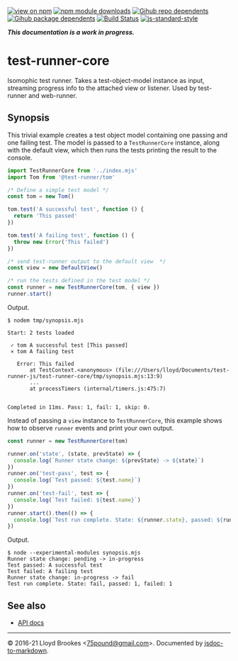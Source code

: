 [![view on npm](https://badgen.net/npm/v/test-runner-core)](https://www.npmjs.org/package/test-runner-core)
[![npm module downloads](https://badgen.net/npm/dt/test-runner-core)](https://www.npmjs.org/package/test-runner-core)
[![Gihub repo dependents](https://badgen.net/github/dependents-repo/test-runner-js/test-runner-core)](https://github.com/test-runner-js/test-runner-core/network/dependents?dependent_type=REPOSITORY)
[![Gihub package dependents](https://badgen.net/github/dependents-pkg/test-runner-js/test-runner-core)](https://github.com/test-runner-js/test-runner-core/network/dependents?dependent_type=PACKAGE)
[![Build Status](https://travis-ci.org/test-runner-js/test-runner-core.svg?branch=master)](https://travis-ci.org/test-runner-js/test-runner-core)
[![js-standard-style](https://img.shields.io/badge/code%20style-standard-brightgreen.svg)](https://github.com/feross/standard)

***This documentation is a work in progress.***

# test-runner-core

Isomophic test runner. Takes a test-object-model instance as input, streaming progress info to the attached view or listener. Used by test-runner and web-runner.

## Synopsis

This trivial example creates a test object model containing one passing and one failing test. The model is passed to a `TestRunnerCore` instance, along with the default view, which then runs the tests printing the result to the console.

```js
import TestRunnerCore from '../index.mjs'
import Tom from '@test-runner/tom'

/* Define a simple test model */
const tom = new Tom()

tom.test('A successful test', function () {
  return 'This passed'
})

tom.test('A failing test', function () {
  throw new Error('This failed')
})

/* send test-runner output to the default view  */
const view = new DefaultView()

/* run the tests defined in the test model */
const runner = new TestRunnerCore(tom, { view })
runner.start()
```

Output.

```
$ nodem tmp/synopsis.mjs

Start: 2 tests loaded

 ✓ tom A successful test [This passed]
 ⨯ tom A failing test

   Error: This failed
       at TestContext.<anonymous> (file:///Users/lloyd/Documents/test-runner-js/test-runner-core/tmp/synopsis.mjs:13:9)
       ...
       at processTimers (internal/timers.js:475:7)


Completed in 11ms. Pass: 1, fail: 1, skip: 0.
```

Instead of passing a `view` instance to `TestRunnerCore`, this example shows how to observe `runner` events and print your own output.

```js
const runner = new TestRunnerCore(tom)

runner.on('state', (state, prevState) => {
  console.log(`Runner state change: ${prevState} -> ${state}`)
})
runner.on('test-pass', test => {
  console.log(`Test passed: ${test.name}`)
})
runner.on('test-fail', test => {
  console.log(`Test failed: ${test.name}`)
})
runner.start().then(() => {
  console.log(`Test run complete. State: ${runner.state}, passed: ${runner.stats.pass}, failed: ${runner.stats.fail}`)
})
```

Output.

```
$ node --experimental-modules synopsis.mjs
Runner state change: pending -> in-progress
Test passed: A successful test
Test failed: A failing test
Runner state change: in-progress -> fail
Test run complete. State: fail, passed: 1, failed: 1
```

## See also

* [API docs](https://github.com/test-runner-js/test-runner-core/blob/master/docs/API.md)

* * *

&copy; 2016-21 Lloyd Brookes \<75pound@gmail.com\>. Documented by [jsdoc-to-markdown](https://github.com/jsdoc2md/jsdoc-to-markdown).
